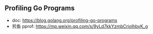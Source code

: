 ## Profiling Go Programs

- doc: https://blog.golang.org/profiling-go-programs
- 煎鱼 pprof: https://mp.weixin.qq.com/s/9yLd7kkYzmbCriolhbvK_g

